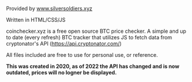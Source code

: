 Provided by www.silversoldiers.xyz

Written in HTML/CSS/JS

coinchecker.xyz is a free open source BTC price checker.
A simple and up to date (every refresh) BTC tracker that utilizes JS to fetch data from cryptonator's API (https://api.cryptonator.com/)


All files included are free to use for personal use, or reference.



**This was created in 2020, as of 2022 the API has changed and is now outdated, prices will no logner be displayed.**